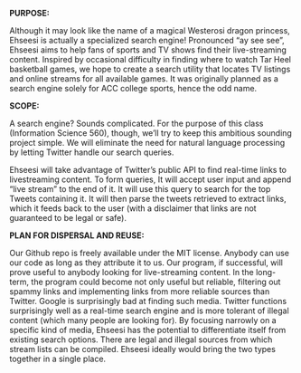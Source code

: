 **PURPOSE:**

Although it may look like the name of a magical Westerosi dragon princess, Ehseesi is actually a specialized search engine! Pronounced “ay see see”, Ehseesi  aims to help fans of sports and TV shows find their live-streaming content. Inspired by occasional difficulty in finding where to watch Tar Heel basketball games, we hope to create a search utility that locates TV listings and online streams for all available games. It was originally planned as a search engine solely for ACC college sports, hence the odd name.

**SCOPE:**

A search engine? Sounds complicated. For the purpose of this class (Information Science 560), though, we’ll try to keep this ambitious sounding project simple. We will eliminate the need for natural language processing by letting Twitter handle our search queries. 

Ehseesi will take advantage of Twitter’s public API to find real-time links to livestreaming content. To form queries, It will accept user input and append “live stream” to the end of it. It will use this query to search for the top Tweets containing it. It will then parse the tweets retrieved to extract links, which it feeds back to the user (with a disclaimer that links are not guaranteed to be legal or safe).

**PLAN FOR DISPERSAL AND REUSE:**

Our Github repo is freely available under the MIT license. Anybody can use our code as long as they attribute it to us. Our program, if successful, will prove useful to anybody looking for live-streaming content. In the long-term, the program could become not only useful but reliable, filtering out spammy links and implementing links from more reliable sources than Twitter. Google is surprisingly bad at finding such media. Twitter functions surprisingly well as a real-time search engine and is more tolerant of illegal content (which many people are looking for). By focusing narrowly on a specific kind of media, Ehseesi has the potential to differentiate itself from existing search options. There are legal and illegal sources from which stream lists can be compiled. Ehseesi ideally would bring the two types together in a single place.
